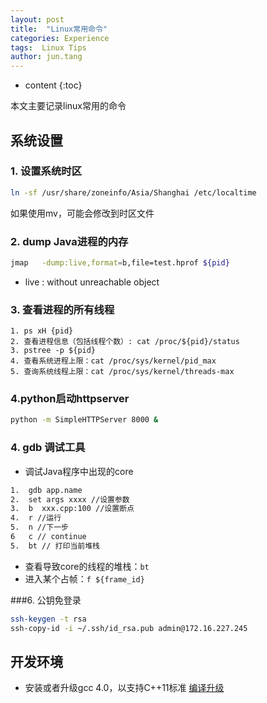 ```yaml
---
layout: post
title:  "Linux常用命令"
categories: Experience
tags:  Linux Tips
author: jun.tang
---
```


* content
{:toc}

本文主要记录linux常用的命令

## 系统设置
### 1. 设置系统时区
```bash
ln -sf /usr/share/zoneinfo/Asia/Shanghai /etc/localtime
```
如果使用mv，可能会修改到时区文件

### 2. dump Java进程的内存
```bash
jmap   -dump:live,format=b,file=test.hprof ${pid}
```
* live : without unreachable object

### 3. 查看进程的所有线程
    1. ps xH {pid}
    2. 查看进程信息（包括线程个数）: cat /proc/${pid}/status
    3. pstree -p ${pid}
    4. 查看系统进程上限：cat /proc/sys/kernel/pid_max
    5. 查询系统线程上限：cat /proc/sys/kernel/threads-max

### 4.python启动httpserver
```bash
python -m SimpleHTTPServer 8000 &
```

### 4. gdb 调试工具
* 调试Java程序中出现的core
```bash
1.	gdb app.name
2.	set args xxxx //设置参数
3.	b  xxx.cpp:100 //设置断点
4.  r //运行
5.	n //下一步
6   c // continue
5.	bt // 打印当前堆栈
```
* 查看导致core的线程的堆栈：`bt`
* 进入某个占帧：`f ${frame_id}`

###6. 公钥免登录
```bash
ssh-keygen -t rsa
ssh-copy-id -i ~/.ssh/id_rsa.pub admin@172.16.227.245
```


## 开发环境
* 安装或者升级gcc 4.0，以支持C++11标准
[编译升级](https://www.cnblogs.com/lizhenghn/p/3550996.html)
